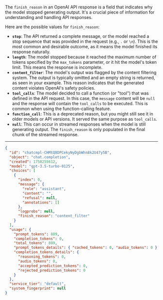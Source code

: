 The `finish_reason` in an OpenAI API response is a field that indicates why the model stopped generating output. It's a crucial piece of information for understanding and handling API responses.

Here are the possible values for `finish_reason`:

- **`stop`**: The API returned a complete message, or the model reached a stop sequence that was provided in the request (e.g., `.` or `\n`). This is the most common and desirable outcome, as it means the model finished its response naturally.
- **`length`**: The model stopped because it reached the maximum number of tokens specified by the `max_tokens` parameter, or it hit the model's token limit. This means the response is incomplete.
- **`content_filter`**: The model's output was flagged by the content filtering system. The output is typically omitted and an empty string is returned, as seen in your example. This reason indicates that the generated content violates OpenAI's safety policies.
- **`tool_calls`**: The model decided to call a function (or "tool") that was defined in the API request. In this case, the `message` content will be `null` and the response will contain the `tool_calls` to be executed. This is common when using the function-calling feature.
- **`function_call`**: This is a deprecated reason, but you might still see it in older models or API versions. It served the same purpose as `tool_calls`.
- **`null`**: This can occur in streamed responses when the model is still generating output. The `finish_reason` is only populated in the final chunk of the streamed response.

---

```json
{
  "id": "chatcmpl-CHMtQ8DPCekyNyDgbWhn8k2U47y5B",
  "object": "chat.completion",
  "created": 1758255612,
  "model": "gpt-3.5-turbo-0125",
  "choices": [
    {
      "index": 0,
      "message": {
        "role": "assistant",
        "content": "",
        "refusal": null,
        "annotations": []
      },
      "logprobs": null,
      "finish_reason": "content_filter"
    }
  ],
  "usage": {
    "prompt_tokens": 889,
    "completion_tokens": 0,
    "total_tokens": 889,
    "prompt_tokens_details": { "cached_tokens": 0, "audio_tokens": 0 },
    "completion_tokens_details": {
      "reasoning_tokens": 0,
      "audio_tokens": 0,
      "accepted_prediction_tokens": 0,
      "rejected_prediction_tokens": 0
    }
  },
  "service_tier": "default",
  "system_fingerprint": null
}
```
